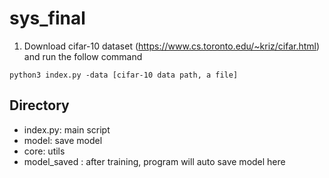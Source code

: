 # sys_final

1. Download cifar-10 dataset (https://www.cs.toronto.edu/~kriz/cifar.html) and run the follow command
```
python3 index.py -data [cifar-10 data path, a file]
```

## Directory
* index.py: main script
* model: save model
* core:  utils
* model_saved : after training, program will auto save model here
